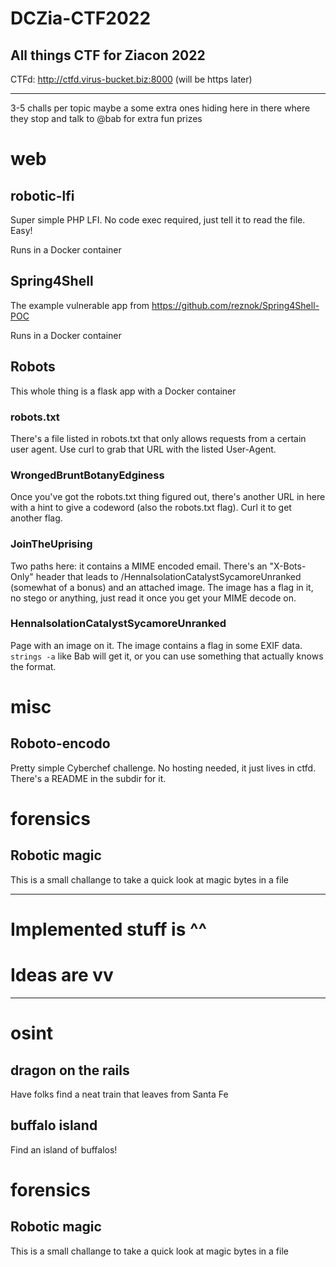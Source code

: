 # DCZia-CTF2022
All things CTF for Ziacon 2022
---

CTFd: http://ctfd.virus-bucket.biz:8000 (will be https later)

---
3-5 challs per topic maybe a some extra ones hiding here in there where they stop and talk to @bab for extra fun prizes


# web

## robotic-lfi

Super simple PHP LFI. No code exec required, just tell it to read the file. Easy!

Runs in a Docker container

## Spring4Shell

The example vulnerable app from https://github.com/reznok/Spring4Shell-POC

Runs in a Docker container

## Robots

This whole thing is a flask app with a Docker container

### robots.txt

There's a file listed in robots.txt that only allows requests from a certain
user agent. Use curl to grab that URL with the listed User-Agent.

### WrongedBruntBotanyEdginess

Once you've got the robots.txt thing figured out, there's another URL in here with a hint to give a codeword (also the robots.txt flag). Curl it to get another flag.

### JoinTheUprising

Two paths here: it contains a MIME encoded email. There's an "X-Bots-Only"
header that leads to /HennaIsolationCatalystSycamoreUnranked (somewhat of a
bonus) and an attached image. The image has a flag in it, no stego or anything,
just read it once you get your MIME decode on.

### HennaIsolationCatalystSycamoreUnranked

Page with an image on it. The image contains a flag in some EXIF data. `strings
-a` like Bab will get it, or you can use something that actually knows the
format.

# misc

## Roboto-encodo

Pretty simple Cyberchef challenge. No hosting needed, it just lives in ctfd.
There's a README in the subdir for it.

# forensics

## Robotic magic
This is a small challange to take a quick look at magic bytes in a file

---
# Implemented stuff is ^^
# Ideas are vv
---

# osint

## dragon on the rails

Have folks find a neat train that leaves from Santa Fe

## buffalo island

Find an island of buffalos!

# forensics

## Robotic magic
This is a small challange to take a quick look at magic bytes in a file


